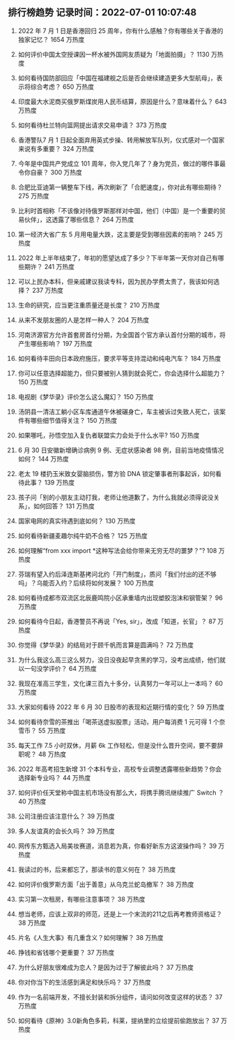 
## 排行榜趋势 记录时间：2022-07-01 10:07:48
  
  1. 2022 年 7 月 1 日是香港回归 25 周年，你有什么感触？你有哪些关于香港的独家记忆？ 1654 万热度
    
  2. 如何评价中国太空授课因一杯水被外国网友质疑为「地面拍摄」？ 1130 万热度
    
  3. 如何看待国防部回应「中国在福建舰之后是否会继续建造更多大型航母」，表示将综合考虑？ 650 万热度
    
  4. 印度最大水泥商买俄罗斯煤炭用人民币结算，原因是什么？意味着什么？ 643 万热度
    
  5. 如何看待杜兰特向篮网提出请求交易申请？ 373 万热度
    
  6. 香港警队7 月 1 日起全面弃用英式步操、转用解放军队列，仪式感对一个国家来说有多重要？ 324 万热度
    
  7. 今年是中国共产党成立 101 周年，你入党几年了？身为党员，做过的哪件事最令你自豪？ 300 万热度
    
  8. 合肥比亚迪第一辆整车下线，再次刷新了「合肥速度」，你对此有哪些期待？ 275 万热度
    
  9. 比利时首相称「不该像对待俄罗斯那样对中国，他们（中国）是一个重要的贸易伙伴」，这透露了哪些信息？ 264 万热度
    
  10. 第一经济大省广东 5 月用电量大跌，这主要是受到哪些因素的影响？ 245 万热度
    
  11. 2022 年上半年结束了，年初的愿望达成了多少？下半年第一天你对自己有哪些期许？ 241 万热度
    
  12. 可以上民办本科，但亲戚建议我读专科，因为民办学费太贵了，我该如何选择？ 237 万热度
    
  13. 生命的研究，应当更注重质量还是长度？ 210 万热度
    
  14. 从来不发朋友圈的人是怎样一种人？ 204 万热度
    
  15. 河南济源官方允许首套房首付分期，为全国首个官方承认首付分期的城市，将产生哪些影响？ 197 万热度
    
  16. 如何看待丰田向日本政府施压，要求平等支持混动和纯电汽车？ 184 万热度
    
  17. 你可以任意选择超能力，但只要被别人猜到就会死亡，你会选择什么超能力？ 150 万热度
    
  18. 电视剧《梦华录》评价怎么这么魔幻？ 150 万热度
    
  19. 汤阴县一清洁工躺小区车库通道午休被碾身亡，车主被诉过失致人死亡，该案件有哪些细节值得关注？ 150 万热度
    
  20. 如果哪吒，孙悟空加入复仇者联盟实力会处于什么水平? 150 万热度
    
  21. 6 月 30 日安徽新增确诊病例 9 例、无症状感染者 98 例，目前当地疫情情况如何？ 144 万热度
    
  22. 老太 19 楼扔玉米致女婴脑损伤，警方验 DNA 锁定肇事者刑事起诉，如何看待此事？ 139 万热度
    
  23. 孩子问「别的小朋友主动打我，老师让他道歉了，为什么我就必须得说没关系」，如何回答？ 131 万热度
    
  24. 国家电网的真实待遇到底如何？ 130 万热度
    
  25. 如何看待新疆麦趣尔纯牛奶不合格？ 125 万热度
    
  26. 如何理解“from xxx import *这种写法会给你带来无穷无尽的噩梦？”? 108 万热度
    
  27. 芬瑞有望入约后泽连斯基拷问北约「开门制度」，质问「我们付出的还不够吗」？乌能否入约？后续将如何发展？ 100 万热度
    
  28. 如何看待成都市双流区北辰鹿鸣院小区承重墙内出现塑胶泡沫和钢管架？ 96 万热度
    
  29. 如何看待今日起，香港警员不再说「Yes, sir」，改成「知道，长官」？ 87 万热度
    
  30. 你觉得《梦华录》的结局对于顾千帆而言算是圆满吗？ 72 万热度
    
  31. 为什么我这么高三这么努力，没日没夜起早贪黑的学习，没考出成绩，他们就以一句没学评价？ 64 万热度
    
  32. 我现在准高三学生，文化课三百九十多分，认真努力一年可以上一本吗？ 60 万热度
    
  33. 大家如何看待 2022 年 6 月 30 日股市的表现和近期行情的变化？ 59 万热度
    
  34. 如何看待奈雪的茶推出「喝茶送虚拟股票」活动，用户每消费 1 元可得 1 个奈雪币？ 55 万热度
    
  35. 每天工作 7.5 小时双休，月薪 6k 工作轻松，但是没什么晋升空间，要不要辞职呢？ 48 万热度
    
  36. 2022 年高考招生新增 31 个本科专业，高校专业调整透露哪些新趋势？你会选择新专业吗？ 44 万热度
    
  37. 如何评价任天堂称中国主机市场没有那么大，将携手腾讯继续推广 Switch ？ 40 万热度
    
  38. 公司注册应该注意什么？ 39 万热度
    
  39. 多人友谊真的会长久吗？ 39 万热度
    
  40. 网传东方甄选入局美妆赛道，消息若为真，你看好新东方这波操作吗？ 39 万热度
    
  41. 我读过的书，后来都忘了，那读书的意义何在？ 38 万热度
    
  42. 如何评价俄罗斯方面「出于善意」从乌克兰蛇岛撤军？ 38 万热度
    
  43. 实习第一次租房，有哪些注意事项？ 38 万热度
    
  44. 想当老师，应该上双非的师范，还是上一个末流的211之后再考教师资格证？ 38 万热度
    
  45. 片名《人生大事》有几重含义？如何理解？ 38 万热度
    
  46. 挣钱和省钱哪个更重要？ 37 万热度
    
  47. 为什么好朋友很难成为恋人？是因为过于了解彼此吗？ 37 万热度
    
  48. 你对你当下的生活感到满足和快乐吗？ 37 万热度
    
  49. 作为一名前端开发，不擅长封装和拆分组件，请问如何改变这样的状态？ 37 万热度
    
  50. 如何看待《原神》3.0新角色多莉，科莱，提纳里的立绘提前偷跑放出？ 37 万热度
    